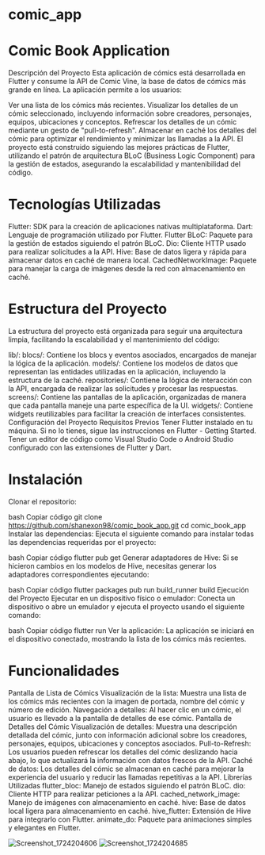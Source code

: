 # comic_app

# Comic Book Application

Descripción del Proyecto
Esta aplicación de cómics está desarrollada en Flutter y consume la API de Comic Vine, la base de datos de cómics más grande en línea. La aplicación permite a los usuarios:

Ver una lista de los cómics más recientes.
Visualizar los detalles de un cómic seleccionado, incluyendo información sobre creadores, personajes, equipos, ubicaciones y conceptos.
Refrescar los detalles de un cómic mediante un gesto de "pull-to-refresh".
Almacenar en caché los detalles del cómic para optimizar el rendimiento y minimizar las llamadas a la API.
El proyecto está construido siguiendo las mejores prácticas de Flutter, utilizando el patrón de arquitectura BLoC (Business Logic Component) para la gestión de estados, asegurando la escalabilidad y mantenibilidad del código.

# Tecnologías Utilizadas

Flutter: SDK para la creación de aplicaciones nativas multiplataforma.
Dart: Lenguaje de programación utilizado por Flutter.
Flutter BLoC: Paquete para la gestión de estados siguiendo el patrón BLoC.
Dio: Cliente HTTP usado para realizar solicitudes a la API.
Hive: Base de datos ligera y rápida para almacenar datos en caché de manera local.
CachedNetworkImage: Paquete para manejar la carga de imágenes desde la red con almacenamiento en caché.

# Estructura del Proyecto

La estructura del proyecto está organizada para seguir una arquitectura limpia, facilitando la escalabilidad y el mantenimiento del código:

lib/:
blocs/: Contiene los blocs y eventos asociados, encargados de manejar la lógica de la aplicación.
models/: Contiene los modelos de datos que representan las entidades utilizadas en la aplicación, incluyendo la estructura de la caché.
repositories/: Contiene la lógica de interacción con la API, encargada de realizar las solicitudes y procesar las respuestas.
screens/: Contiene las pantallas de la aplicación, organizadas de manera que cada pantalla maneje una parte específica de la UI.
widgets/: Contiene widgets reutilizables para facilitar la creación de interfaces consistentes.
Configuración del Proyecto
Requisitos Previos
Tener Flutter instalado en tu máquina. Si no lo tienes, sigue las instrucciones en Flutter - Getting Started.
Tener un editor de código como Visual Studio Code o Android Studio configurado con las extensiones de Flutter y Dart.

# Instalación

Clonar el repositorio:

bash
Copiar código
git clone https://github.com/shanexon98/comic_book_app.git
cd comic_book_app
Instalar las dependencias:
Ejecuta el siguiente comando para instalar todas las dependencias requeridas por el proyecto:

bash
Copiar código
flutter pub get
Generar adaptadores de Hive:
Si se hicieron cambios en los modelos de Hive, necesitas generar los adaptadores correspondientes ejecutando:

bash
Copiar código
flutter packages pub run build_runner build
Ejecución del Proyecto
Ejecutar en un dispositivo físico o emulador:
Conecta un dispositivo o abre un emulador y ejecuta el proyecto usando el siguiente comando:

bash
Copiar código
flutter run
Ver la aplicación:
La aplicación se iniciará en el dispositivo conectado, mostrando la lista de los cómics más recientes.


# Funcionalidades

Pantalla de Lista de Cómics
Visualización de la lista: Muestra una lista de los cómics más recientes con la imagen de portada, nombre del cómic y número de edición.
Navegación a detalles: Al hacer clic en un cómic, el usuario es llevado a la pantalla de detalles de ese cómic.
Pantalla de Detalles del Cómic
Visualización de detalles: Muestra una descripción detallada del cómic, junto con información adicional sobre los creadores, personajes, equipos, ubicaciones y conceptos asociados.
Pull-to-Refresh: Los usuarios pueden refrescar los detalles del cómic deslizando hacia abajo, lo que actualizará la información con datos frescos de la API.
Caché de datos: Los detalles del cómic se almacenan en caché para mejorar la experiencia del usuario y reducir las llamadas repetitivas a la API.
Librerías Utilizadas
flutter_bloc: Manejo de estados siguiendo el patrón BLoC.
dio: Cliente HTTP para realizar peticiones a la API.
cached_network_image: Manejo de imágenes con almacenamiento en caché.
hive: Base de datos local ligera para almacenamiento en caché.
hive_flutter: Extensión de Hive para integrarlo con Flutter.
animate_do: Paquete para animaciones simples y elegantes en Flutter.


![Screenshot_1724204606](https://github.com/user-attachments/assets/7a612ddf-ee2d-498e-ba70-2de33a489c02)
![Screenshot_1724204685](https://github.com/user-attachments/assets/b07bc4e2-db91-4f3f-ad45-417be425cf5c)
